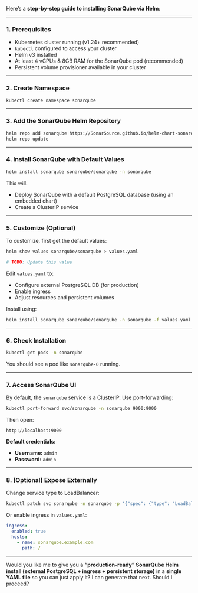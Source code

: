 Here’s a **step-by-step guide to installing SonarQube via Helm**:

---

### **1. Prerequisites**

* Kubernetes cluster running (v1.24+ recommended)
* `kubectl` configured to access your cluster
* Helm v3 installed
* At least 4 vCPUs & 8GB RAM for the SonarQube pod (recommended)
* Persistent volume provisioner available in your cluster

---

### **2. Create Namespace**

```bash
kubectl create namespace sonarqube
```

---

### **3. Add the SonarQube Helm Repository**

```bash
helm repo add sonarqube https://SonarSource.github.io/helm-chart-sonarqube
helm repo update
```

---

### **4. Install SonarQube with Default Values**

```bash
helm install sonarqube sonarqube/sonarqube -n sonarqube
```

This will:

* Deploy SonarQube with a default PostgreSQL database (using an embedded chart)
* Create a ClusterIP service

---

### **5. Customize (Optional)**

To customize, first get the default values:

```bash
helm show values sonarqube/sonarqube > values.yaml

# TODO: Update this value

```

Edit `values.yaml` to:

* Configure external PostgreSQL DB (for production)
* Enable ingress
* Adjust resources and persistent volumes

Install using:

```bash
helm install sonarqube sonarqube/sonarqube -n sonarqube -f values.yaml
```

---

### **6. Check Installation**

```bash
kubectl get pods -n sonarqube
```

You should see a pod like `sonarqube-0` running.

---

### **7. Access SonarQube UI**

By default, the `sonarqube` service is a ClusterIP.
Use port-forwarding:

```bash
kubectl port-forward svc/sonarqube -n sonarqube 9000:9000
```

Then open:

```
http://localhost:9000
```

**Default credentials:**

* **Username:** `admin`
* **Password:** `admin`

---

### **8. (Optional) Expose Externally**

Change service type to LoadBalancer:

```bash
kubectl patch svc sonarqube -n sonarqube -p '{"spec": {"type": "LoadBalancer"}}'
```

Or enable ingress in `values.yaml`:

```yaml
ingress:
  enabled: true
  hosts:
    - name: sonarqube.example.com
      path: /
```

---

Would you like me to give you a **“production-ready” SonarQube Helm install (external PostgreSQL + ingress + persistent storage)** in a **single YAML file** so you can just apply it?
I can generate that next. Should I proceed?
